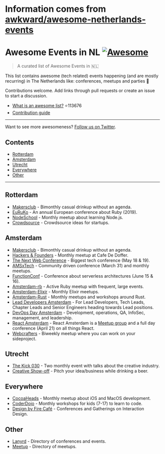 # Information comes from [awkward/awesome-netherlands-events](https://github.com/awkward/awesome-netherlands-events)
# Awesome Events in NL [![Awesome](https://cdn.rawgit.com/sindresorhus/awesome/d7305f38d29fed78fa85652e3a63e154dd8e8829/media/badge.svg)](https://github.com/sindresorhus/awesome)

> A curated list of Awesome Events in 🇳🇱

This list contains awesome (tech related) events happening (and are mostly recurring) in The Netherlands like: conferences, meetups and parties 🎉 

Contributions welcome. Add links through pull requests or create an issue to start a discussion.
- [What is an awesome list?](https://github.com/sindresorhus/awesome) :star:113676
- [Contribution guide](contributing.md)

---

Want to see more awesomeness? [Follow us on Twitter](https://twitter.com/madeawkward).

## Contents
- [Rotterdam](#rotterdam)
- [Amsterdam](#amsterdam)
- [Utrecht](#utrecht)
- [Everywhere](#everywhere)
- [Other](#other)

---

## Rotterdam
- [Makersclub](http://makersclubrdam.com/) - Bimonthly casual drinkup without an agenda.
- [EuRuKo](https://euruko2018.org/) - An annual European conference about Ruby (2019).
- [NodeSchool](http://www.meetup.com/nodeschool-rotterdam/) - Monthly meetup about learning Node.js.
- [Crowdsource](http://rdamsenieuwe.nl/thema/crowd-force) - Crowdsource ideas for startups.

## Amsterdam
- [Makersclub](http://makersclubams.com/) - Bimonthly casual drinkup without an agenda.
- [Hackers & Founders](https://www.meetup.com/Hackers-and-Founders-Amsterdam-NL/) - Monthly meetup at Cafe De Doffer.
- [The Next Web Conference](https://thenextweb.com/conference) - Biggest tech conference (May 18 & 19).
- [AMSxTech](http://amsxtech.com/) - Community driven conference (March 31) and monthly meetups.
- [FunctionConf](https://functionconf.io/) - Conference about serverless architectures (June 15 & 16).
- [Amsterdam-rb](https://www.meetup.com/amsterdam-rb/) - Active Ruby meetup with frequent, large events.
- [Amsterdam-Elixir](https://www.meetup.com/Amsterdam-Elixir) - Monthly Elixir meetups.
- [Amsterdam-Rust](https://www.meetup.com/Rust-Amsterdam) - Monthly meetups and workshops around Rust.
- [Lead Developers Amsterdam](https://www.meetup.com/Lead-Developers-Amsterdam) - For Lead Developers, Tech Leads, Chapter Leads and Senior Engineers heading towards Lead positions. 
- [DevOps Day Amsterdam](https://www.devopsdays.org/events/2019-amsterdam/welcome/) - Development, operations, QA, InfoSec, management, and leadership.
- [React Amsterdam](https://react.amsterdam) - React Amsterdam is a [Meetup group](https://www.meetup.com/React-Amsterdam/) and a full day conference (April 21) on all things React.
- [Webcrafters](https://webcrafters.xyz) - Biweekly meetup where you can work on your sideproject.

## Utrecht
- [The Kick 030](http://www.thekick030.nl) - Two monthly event with talks about the creative industry.
- [Creative Show-off](http://creativeshowoff.nl) - Pitch your idea/business while drinking a beer.

## Everywhere
- [CocoaHeads](https://www.meetup.com/CocoaHeadsNL/) - Monthly meetup about iOS and MacOS development.
- [CoderDojo](https://coderdojo.nl) - Monthly workshops for kids (7-17) to learn to code.
- [Design by Fire Café](https://www.designbyfire.nl) - Conferences and Gatherings on Interaction Design.

## Other
- [Lanyrd](http://lanyrd.com/places/netherlands/) - Directory of conferences and events.
- [Meetup](https://www.meetup.com/find/?allMeetups=false&keywords=tech&radius=100&userFreeform=netherlands&gcResults=Netherlands%3ANL%3Anull%3Anull%3Anull%3Anull%3Anull%3A52.132633%3A5.2912659999999505&change=yes&sort=member_count) - Directory of meetups.


